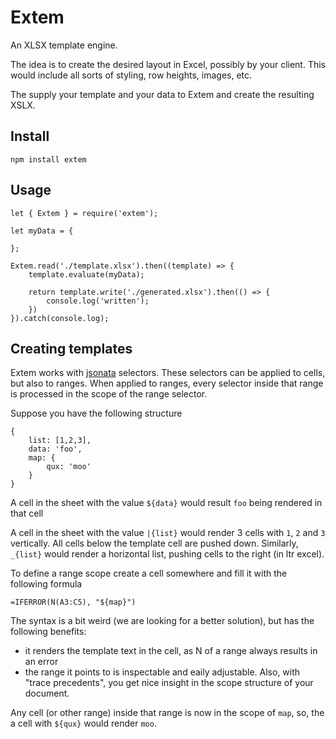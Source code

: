 # Extem

An XLSX template engine. 

The idea is to create the desired layout in Excel, possibly by your client. This would include all sorts of styling, row heights, images, etc.

The supply your template and your data to Extem and create the resulting XSLX.

## Install

    npm install extem

## Usage

    let { Extem } = require('extem');

    let myData = {

    };

    Extem.read('./template.xlsx').then((template) => {
        template.evaluate(myData);

        return template.write('./generated.xlsx').then(() => {
            console.log('written');
        })
    }).catch(console.log);

## Creating templates

Extem works with [jsonata](http://jsonata.org/) selectors. These selectors can be applied to cells, but also to ranges. When applied to ranges, every selector inside that range is processed in the scope of the range selector.

Suppose you have the following structure

    {
        list: [1,2,3],
        data: 'foo',
        map: {
            qux: 'moo'
        }
    }

A cell in the sheet with the value `${data}` would result `foo` being rendered in that cell

A cell in the sheet with the value `|{list}` would render 3 cells with `1`, `2` and `3` vertically. All cells below the template cell are pushed down. Similarly, `_{list}` would render a horizontal list, pushing cells to the right (in ltr excel). 

To define a range scope create a cell somewhere and fill it with the following formula

    =IFERROR(N(A3:C5), "${map}")

The syntax is a bit weird (we are looking for a better solution), but has the following benefits:

- it renders the template text in the cell, as N of a range always results in an error
- the range it points to is inspectable and eaily adjustable. Also, with "trace precedents", you get nice insight in the scope structure of your document.

Any cell (or other range) inside that range is now in the scope of `map`, so, the a cell with `${qux}` would render `moo`.
